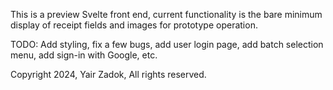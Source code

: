 This is a preview Svelte front end, current functionality is the bare minimum display of receipt fields and images for prototype operation.

TODO:
Add styling, fix a few bugs, add user login page, add batch selection menu, add sign-in with Google, etc.




Copyright 2024, Yair Zadok, All rights reserved.
